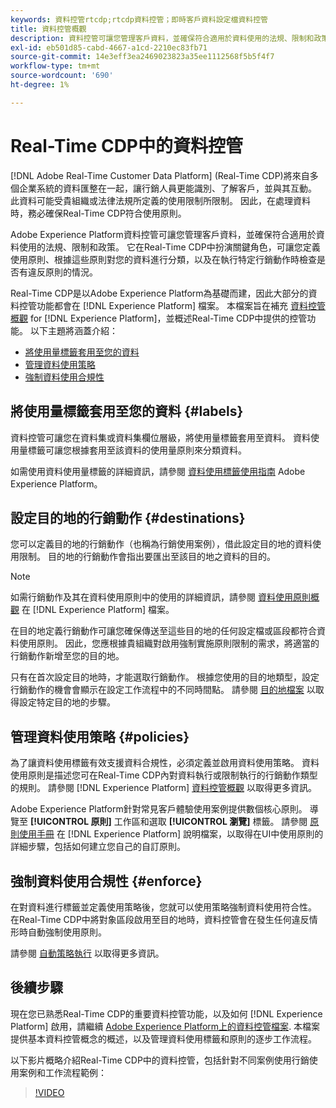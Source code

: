 ```yaml
---
keywords: 資料控管rtcdp;rtcdp資料控管；即時客戶資料設定檔資料控管
title: 資料控管概觀
description: 資料控管可讓您管理客戶資料，並確保符合適用於資料使用的法規、限制和政策。
exl-id: eb501d85-cabd-4667-a1cd-2210ec83fb71
source-git-commit: 14e3eff3ea2469023823a35ee1112568f5b5f4f7
workflow-type: tm+mt
source-wordcount: '690'
ht-degree: 1%

---
```


# Real-Time CDP中的資料控管

[!DNL Adobe Real-Time Customer Data Platform] (Real-Time CDP)將來自多個企業系統的資料匯整在一起，讓行銷人員更能識別、了解客戶，並與其互動。 此資料可能受貴組織或法律法規所定義的使用限制所限制。 因此，在處理資料時，務必確保Real-Time CDP符合使用原則。

Adobe Experience Platform資料控管可讓您管理客戶資料，並確保符合適用於資料使用的法規、限制和政策。 它在Real-Time CDP中扮演關鍵角色，可讓您定義使用原則、根據這些原則對您的資料進行分類，以及在執行特定行銷動作時檢查是否有違反原則的情況。

Real-Time CDP是以Adobe Experience Platform為基礎而建，因此大部分的資料控管功能都會在 [!DNL Experience Platform] 檔案。 本檔案旨在補充 [資料控管概觀](../../data-governance/home.md) for [!DNL Experience Platform]，並概述Real-Time CDP中提供的控管功能。 以下主題將涵蓋介紹：

* [將使用量標籤套用至您的資料](#labels)
* [管理資料使用策略](#policies)
* [強制資料使用合規性](#enforce)

## 將使用量標籤套用至您的資料 {#labels}

資料控管可讓您在資料集或資料集欄位層級，將使用量標籤套用至資料。 資料使用量標籤可讓您根據套用至該資料的使用量原則來分類資料。

如需使用資料使用量標籤的詳細資訊，請參閱 [資料使用標籤使用指南](../../data-governance/labels/overview.md) Adobe Experience Platform。

## 設定目的地的行銷動作 {#destinations}

您可以定義目的地的行銷動作（也稱為行銷使用案例），借此設定目的地的資料使用限制。 目的地的行銷動作會指出要匯出至該目的地之資料的目的。

>[!NOTE]
>
>如需行銷動作及其在資料使用原則中的使用的詳細資訊，請參閱 [資料使用原則概觀](../../data-governance/policies/overview.md) 在 [!DNL Experience Platform] 檔案。

在目的地定義行銷動作可讓您確保傳送至這些目的地的任何設定檔或區段都符合資料使用原則。 因此，您應根據貴組織對啟用強制實施原則限制的需求，將適當的行銷動作新增至您的目的地。

只有在首次設定目的地時，才能選取行銷動作。 根據您使用的目的地類型，設定行銷動作的機會會顯示在設定工作流程中的不同時間點。 請參閱 [目的地檔案](../destinations/overview.md) 以取得設定特定目的地的步驟。

## 管理資料使用策略 {#policies}

為了讓資料使用標籤有效支援資料合規性，必須定義並啟用資料使用策略。 資料使用原則是描述您可在Real-Time CDP內對資料執行或限制執行的行銷動作類型的規則。 請參閱 [!DNL Experience Platform] [資料控管概觀](../../data-governance/home.md) 以取得更多資訊。

Adobe Experience Platform針對常見客戶體驗使用案例提供數個核心原則。 導覽至 **[!UICONTROL 原則]** 工作區和選取 **[!UICONTROL 瀏覽]** 標籤。 請參閱 [原則使用手冊](../../data-governance/policies/user-guide.md) 在 [!DNL Experience Platform] 說明檔案，以取得在UI中使用原則的詳細步驟，包括如何建立您自己的自訂原則。

## 強制資料使用合規性 {#enforce}

在對資料進行標籤並定義使用策略後，您就可以使用策略強制資料使用符合性。 在Real-Time CDP中將對象區段啟用至目的地時，資料控管會在發生任何違反情形時自動強制使用原則。

請參閱 [自動策略執行](../../data-governance/enforcement/auto-enforcement.md) 以取得更多資訊。

## 後續步驟

現在您已熟悉Real-Time CDP的重要資料控管功能，以及如何 [!DNL Experience Platform] 啟用，請繼續 [Adobe Experience Platform上的資料控管檔案](../../data-governance/home.md). 本檔案提供基本資料控管概念的概述，以及管理資料使用標籤和原則的逐步工作流程。

以下影片概略介紹Real-Time CDP中的資料控管，包括針對不同案例使用行銷使用案例和工作流程範例：

>[!VIDEO](https://video.tv.adobe.com/v/33631?quality=12&learn=on)
